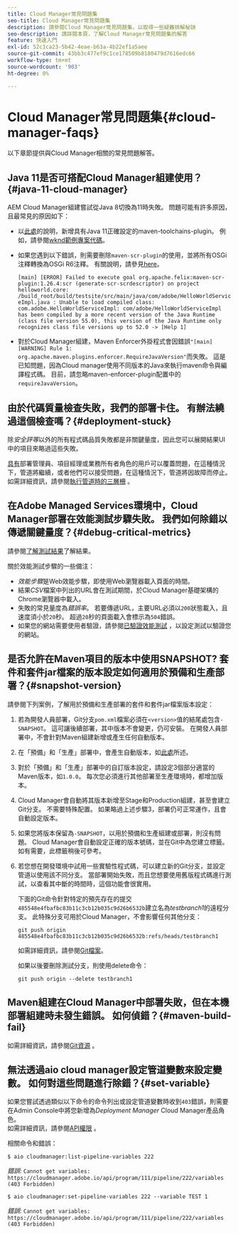 ```yaml
---
title: Cloud Manager常見問題集
seo-title: Cloud Manager常見問題集
description: 請參閱Cloud Manager常見問題集，以取得一些疑難排解秘訣
seo-description: 請詳閱本頁，了解Cloud Manager常見問題集的解答
feature: 快速入門
exl-id: 52c1ca23-5b42-4eae-b63a-4b22ef1a5aee
source-git-commit: 43bb3c477ef9c1ce178509b8180479d7616edc66
workflow-type: tm+mt
source-wordcount: '903'
ht-degree: 0%

---
```


# Cloud Manager常見問題集{#cloud-manager-faqs}

以下章節提供與Cloud Manager相關的常見問題解答。

## Java 11是否可搭配Cloud Manager組建使用？{#java-11-cloud-manager}

AEM Cloud Manager組建嘗試從Java 8切換為11時失敗。 問題可能有許多原因，且最常見的原因如下：

* 以[此處](https://experienceleague.adobe.com/docs/experience-manager-cloud-manager/using/getting-started/create-application-project/using-the-wizard.html?lang=en#getting-started)的說明，新增具有Java 11正確設定的maven-toolchains-plugin。  例如，請參閱[wknd範例專案代碼](https://github.com/adobe/aem-guides-wknd/commit/6cb5238cb6b932735dcf91b21b0d835ae3a7fe75)。

* 如果您遇到以下錯誤，則需要刪除`maven-scr-plugin`的使用，並將所有OSGi注釋轉換為OSGi R6注釋。 有關說明，請參見[here](https://cqdump.wordpress.com/2019/01/03/from-scr-annotations-to-osgi-annotations/)。

   `[main] [ERROR] Failed to execute goal org.apache.felix:maven-scr-plugin:1.26.4:scr (generate-scr-scrdescriptor) on project helloworld.core: /build_root/build/testsite/src/main/java/com/adobe/HelloWorldServiceImpl.java : Unable to load compiled class: com.adobe.HelloWorldServiceImpl: com/adobe/HelloWorldServiceImpl has been compiled by a more recent version of the Java Runtime (class file version 55.0), this version of the Java Runtime only recognizes class file versions up to 52.0 -> [Help 1]`

* 對於Cloud Manager組建，Maven Enforcer外掛程式會因錯誤`"[main] [WARNING] Rule 1: org.apache.maven.plugins.enforcer.RequireJavaVersion"`而失敗。 這是已知問題，因為Cloud manager使用不同版本的Java來執行maven命令與編譯程式碼。 目前，請忽略maven-enforcer-plugin配置中的`requireJavaVersion`。

## 由於代碼質量檢查失敗，我們的部署卡住。 有辦法繞過這個檢查嗎？{#deployment-stuck}

除&#x200B;*安全評等*&#x200B;以外的所有程式碼品質失敗都是非關鍵量度，因此您可以展開結果UI中的項目來略過這些失敗。

[具有](https://experienceleague.adobe.com/docs/experience-manager-cloud-manager/using/requirements/setting-up-users-and-roles.html?lang=en#requirements)部署管理員、項目經理或業務所有者角色的用戶可以覆蓋問題，在這種情況下，管道將繼續，或者他們可以接受問題，在這種情況下，管道將因故障而停止。  如需詳細資訊，請參閱[執行管道時的三層柵](https://experienceleague.adobe.com/docs/experience-manager-cloud-manager/using/how-to-use/understand-your-test-results.html?lang=en#how-to-use) 。

## 在Adobe Managed Services環境中，Cloud Manager部署在效能測試步驟失敗。 我們如何除錯以傳遞關鍵量度？{#debug-critical-metrics}

請參閱[了解測試結果](https://experienceleague.adobe.com/docs/experience-manager-cloud-manager/using/how-to-use/understand-your-test-results.html?lang=en#how-to-use)了解結果。

關於效能測試步驟的一些備注：

* *效能步驟*&#x200B;是Web效能步驟，即使用Web瀏覽器載入頁面的時間。
* 結果&#x200B;*CSV*&#x200B;檔案中列出的URL會在測試期間，於Cloud Manager基礎架構的Chrome瀏覽器中載入。
* 失敗的常見量度為&#x200B;*錯誤率*。 若要傳遞URL，主要URL必須以`200`狀態載入，且速度須小於`20`秒。 超過`20`秒的頁面載入會標示為`504`錯誤。
* 如果您的網站需要使用者驗證，請參閱[已驗證效能測試](https://experienceleague.adobe.com/docs/experience-manager-cloud-manager/using/how-to-use/configuring-pipeline.html?lang=en#how-to-use) ，以設定測試以驗證您的網站。

## 是否允許在Maven項目的版本中使用SNAPSHOT? 套件和套件jar檔案的版本設定如何適用於預備和生產部署？{#snapshot-version}

請參閱下列案例，了解用於預備和生產部署的套件和套件jar檔案版本設定：

1. 若為開發人員部署，Git分支`pom.xml`檔案必須在`<version>`值的結尾處包含`-SNAPSHOT`。 這可讓後續部署，其中版本不會變更，仍可安裝。 在開發人員部署中，不會針對Maven組建新增或產生任何自動版本。

1. 在「預備」和「生產」部署中，會產生自動版本，如[此處](https://experienceleague.adobe.com/docs/experience-manager-cloud-manager/using/managing-code/activating-maven-project.html?lang=en#managing-code)所述。

1. 對於「預備」和「生產」部署中的自訂版本設定，請設定3個部分適當的Maven版本，如`1.0.0`。 每次您必須進行其他部署至生產環境時，都增加版本。

1. Cloud Manager會自動將其版本新增至Stage和Production組建，甚至會建立Git分支。 不需要特殊配置。 如果略過上述步驟3，部署仍可正常運作，且會自動設定版本。

1. 如果您將版本保留為`-SNAPSHOT`，以用於預備和生產組建或部署，則沒有問題。 Cloud Manager會自動設定正確的版本號碼，並在Git中為您建立標籤。 如有需要，此標籤稍後可參考。

1. 若您想在開發環境中試用一些實驗性程式碼，可以建立新的Git分支，並設定管道以使用該不同分支。 當部署開始失敗，而且您想要使用舊版程式碼進行測試，以查看其中斷的時間時，這個功能會很實用。

   下面的Git命令針對特定的預先存在的提交`485548e4fbafbc83b11c3cb12b035c9d26b6532b`建立名為&#x200B;*testbranch1*&#x200B;的遠程分支。  此特殊分支可用於Cloud Manager，不會影響任何其他分支：

   `git push origin 485548e4fbafbc83b11c3cb12b035c9d26b6532b:refs/heads/testbranch1`

   如需詳細資訊，請參閱[Git檔案](https://git-scm.com/book/en/v2/Git-Internals-Git-References)。

   如果以後要刪除測試分支，則使用delete命令：

   `git push origin --delete testbranch1`

## Maven組建在Cloud Manager中部署失敗，但在本機部署組建時未發生錯誤。 如何偵錯？{#maven-build-fail}

如需詳細資訊，請參閱[Git資源](https://github.com/cqsupport/cloud-manager/blob/main/cm-build-step-fails.md) 。

## 無法透過aio cloud manager設定管道變數來設定變數。 如何對這些問題進行除錯？{#set-variable}

如果您嘗試透過類似以下命令的命令列出或設定管道變數時收到`403`錯誤，則需要在Admin Console中將您新增為&#x200B;*Deployment Manager* Cloud Manager產品角色。\
如需詳細資訊，請參閱[API權限](https://www.adobe.io/apis/experiencecloud/cloud-manager/docs.html#!AdobeDocs/cloudmanager-api-docs/master/permissions.md) 。

相關命令和錯誤：

`$ aio cloudmanager:list-pipeline-variables 222`

*錯誤*:  `Cannot get variables: https://cloudmanager.adobe.io/api/program/111/pipeline/222/variables (403 Forbidden)`

`$ aio cloudmanager:set-pipeline-variables 222 --variable TEST 1`

*錯誤*:  `Cannot get variables: https://cloudmanager.adobe.io/api/program/111/pipeline/222/variables (403 Forbidden)`
